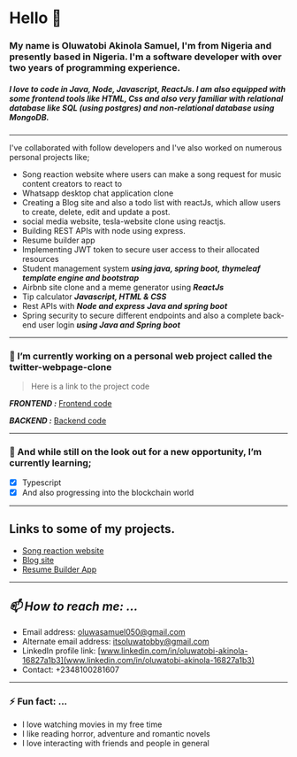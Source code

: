 # Hello 👋

### My name is Oluwatobi Akinola Samuel, I'm from Nigeria and presently based in Nigeria. I'm a software developer with over two years of programming experience. 
##### I love to code in Java, Node, Javascript, ReactJs. I am also equipped with some frontend tools like HTML, Css and also very familiar with relational database like SQL (using postgres) and non-relational database using MongoDB.

<!--[X] My Portfolio: [Tap to Check Portfolio Webpage](https://itsoluwatobby.github.io/Portfolio-website/#contact "my portfolio")-->
---

I've collaborated with follow developers and I've also worked on numerous personal projects like;

- Song reaction website where users can make a song request for music content creators to react to
- Whatsapp desktop chat application clone 
- Creating a Blog site and also a todo list with reactJs, which allow users to create, delete, edit and update a post. 
- social media website, tesla-website clone using reactjs.
- Building REST APIs with node using express.
- Resume builder app
- Implementing JWT token to secure user access to their allocated resources
- Student management system ***using java, spring boot, thymeleaf template engine and bootstrap***
- Airbnb site clone and a meme generator using ***ReactJs***
- Tip calculator ***Javascript, HTML & CSS***
- Rest APIs with ***Node and express*** ***Java and spring boot***
- Spring security to secure different endpoints and also a complete back-end user login ***using Java and Spring boot***
***
### 🔭 I’m currently working on a personal web project called the twitter-webpage-clone

> Here is a link to the project code

**_FRONTEND :_** [Frontend code](https://github.com/itsoluwatobby/twitter-frontend-clone)

**_BACKEND :_** [Backend code](https://github.com/itsoluwatobby/twitter-backend-clone)

---
### 🌱 And while still on the look out for a new opportunity, I’m currently learning;
- [x] Typescript
- [x] And also progressing into the blockchain world
***

## Links to some of my projects.
- [Song reaction website](https://graciereacts.onrender.com)
- [Blog site](https://blog-app-ipou.onrender.com/)
- [Resume Builder App](https://resume-builder-u0ip.onrender.com)

---
 ## _📫 How to reach me: ..._
 - Email address: [oluwasamuel050@gmail.com](mailto:oluwasamuel050@gmail.com)
 - Alternate email address: [itsoluwatobby@gmail.com](mailto:itsoluwatobby@gmail.com)
 - LinkedIn profile link: [www.linkedin.com/in/oluwatobi-akinola-16827a1b3](www.linkedin.com/in/oluwatobi-akinola-16827a1b3)
 - Contact: +2348100281607
---
### ⚡ Fun fact: ...
- I love watching movies in my free time
- I like reading horror, adventure and romantic novels
- I love interacting with friends and people in general
